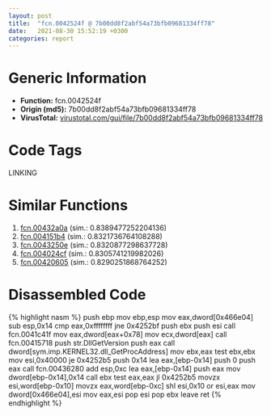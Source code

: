 ```yaml
---
layout: post
title:  "fcn.0042524f @ 7b00dd8f2abf54a73bfb09681334ff78"
date:   2021-08-30 15:52:19 +0300
categories: report
---
```


# Generic Information
- **Function:** fcn.0042524f
- **Origin (md5):** 7b00dd8f2abf54a73bfb09681334ff78
- **VirusTotal:** [virustotal.com/gui/file/7b00dd8f2abf54a73bfb09681334ff78][virustotal_ref]

# Code Tags
<span class="tag" id="LINKING">LINKING</span>


# Similar Functions

1. [fcn.00432a0a][similar_1_ref] (sim.: 0.8389477252204136)
2. [fcn.004151b4][similar_2_ref] (sim.: 0.8321736764108288)
3. [fcn.0043250e][similar_3_ref] (sim.: 0.8320877298637728)
4. [fcn.004024cf][similar_4_ref] (sim.: 0.8305741219982026)
5. [fcn.00420605][similar_5_ref] (sim.: 0.8290251868764252)


# Disassembled Code

{% highlight nasm %}
push ebp
mov ebp,esp
mov eax,dword[0x466e04]
sub esp,0x14
cmp eax,0xffffffff
jne 0x4252bf
push ebx
push esi
call fcn.0041c41f
mov eax,dword[eax+0x78]
mov ecx,dword[eax]
call fcn.00415718
push str.DllGetVersion
push eax
call dword[sym.imp.KERNEL32.dll_GetProcAddress]
mov ebx,eax
test ebx,ebx
mov esi,0x40000
je 0x4252b5
push 0x14
lea eax,[ebp-0x14]
push 0
push eax
call fcn.00436280
add esp,0xc
lea eax,[ebp-0x14]
push eax
mov dword[ebp-0x14],0x14
call ebx
test eax,eax
jl 0x4252b5
movzx esi,word[ebp-0x10]
movzx eax,word[ebp-0xc]
shl esi,0x10
or esi,eax
mov dword[0x466e04],esi
mov eax,esi
pop esi
pop ebx
leave 
ret 
{% endhighlight %}


[similar_1_ref]: /report/fcn.00432a0a@418e0921f3a9bd4f5bc0dcc59623b5a1
[similar_2_ref]: /report/fcn.004151b4@9c2b894b84f59672d8be2e984066f76f
[similar_3_ref]: /report/fcn.0043250e@9964b63070116cfb2469e51850178af1
[similar_4_ref]: /report/fcn.004024cf@4b23380b9a3d725ff34b4863334d2fd1
[similar_5_ref]: /report/fcn.00420605@de21a548b66aa6c0b17491b6a31e14fa
[virustotal_ref]: https://www.virustotal.com/gui/file/7b00dd8f2abf54a73bfb09681334ff78